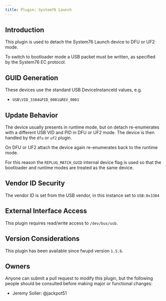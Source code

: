 ```yaml
---
title: Plugin: System76 Launch
---
```


## Introduction

This plugin is used to detach the System76 Launch device to DFU or UF2 mode.

To switch to bootloader mode a USB packet must be written, as specified by the
System76 EC protocol.

## GUID Generation

These devices use the standard USB DeviceInstanceId values, e.g.

* `USB\VID_3384&PID_0001&REV_0001`

## Update Behavior

The device usually presents in runtime mode, but on detach re-enumerates with a
different USB VID and PID in DFU or UF2 mode. The device is then handled by the
`dfu` or `uf2` plugin.

On DFU or UF2 attach the device again re-enumerates back to the runtime mode.

For this reason the `REPLUG_MATCH_GUID` internal device flag is used so that
the bootloader and runtime modes are treated as the same device.

## Vendor ID Security

The vendor ID is set from the USB vendor, in this instance set to `USB:0x3384`

## External Interface Access

This plugin requires read/write access to `/dev/bus/usb`.

## Version Considerations

This plugin has been available since fwupd version `1.5.6`.

## Owners

Anyone can submit a pull request to modify this plugin, but the following people should be
consulted before making major or functional changes:

* Jeremy Soller: @jackpot51
